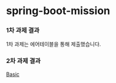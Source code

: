 # spring-boot-mission

### 1차 과제 결과
1차 과제는 에어테이블을 통해 제출했습니다.

### 2차 과제 결과
[Basic](https://github.com/leeseowoo/spring-boot-mission/tree/main/mission2/basic, "API Test")
